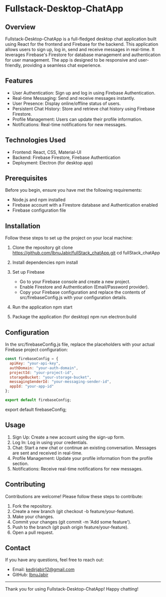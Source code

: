 # Fullstack-Desktop-ChatApp

## Overview

Fullstack-Desktop-ChatApp is a full-fledged desktop chat application built using React for the frontend and Firebase for the backend. This application allows users to sign up, log in, send and receive messages in real-time. It leverages Firebase's Firestore for database management and authentication for user management. The app is designed to be responsive and user-friendly, providing a seamless chat experience.

## Features

- User Authentication: Sign up and log in using Firebase Authentication.
- Real-time Messaging: Send and receive messages instantly.
- User Presence: Display online/offline status of users.
- Persistent Chat History: Store and retrieve chat history using Firebase Firestore.
- Profile Management: Users can update their profile information.
- Notifications: Real-time notifications for new messages.

## Technologies Used

- Frontend: React, CSS, Material-UI
- Backend: Firebase Firestore, Firebase Authentication
- Deployment: Electron (for desktop app)

## Prerequisites

Before you begin, ensure you have met the following requirements:

- Node.js and npm installed
- Firebase account with a Firestore database and Authentication enabled
- Firebase configuration file

## Installation

Follow these steps to set up the project on your local machine:

1. Clone the repository
      git clone https://github.com/IbnuJabir/fullStack_chatApp.git
   cd fullStack_chatApp
   

2. Install dependencies
      npm install
   

3. Set up Firebase
   - Go to your Firebase console and create a new project.
   - Enable Firestore and Authentication (Email/Password provider).
   - Copy your Firebase configuration and replace the contents of src/firebaseConfig.js with your configuration details.

4. Run the application
      npm start
   

5. Package the application (for desktop)
      npm run electron:build
   

## Configuration

In the src/firebaseConfig.js file, replace the placeholders with your actual Firebase project configuration:

```javascript
const firebaseConfig = {
  apiKey: "your-api-key",
  authDomain: "your-auth-domain",
  projectId: "your-project-id",
  storageBucket: "your-storage-bucket",
  messagingSenderId: "your-messaging-sender-id",
  appId: "your-app-id"
};

export default firebaseConfig;
```

export default firebaseConfig;

## Usage

1. Sign Up: Create a new account using the sign-up form.
2. Log In: Log in using your credentials.
3. Chat: Start a new chat or continue an existing conversation. Messages are sent and received in real-time.
4. Profile Management: Update your profile information from the profile section.
5. Notifications: Receive real-time notifications for new messages.

## Contributing

Contributions are welcome! Please follow these steps to contribute:

1. Fork the repository.
2. Create a new branch (git checkout -b feature/your-feature).
3. Make your changes.
4. Commit your changes (git commit -m 'Add some feature').
5. Push to the branch (git push origin feature/your-feature).
6. Open a pull request.

## Contact

If you have any questions, feel free to reach out:

- Email: kedirjabir12@gmail.com
- GitHub: [IbnuJabir](https://github.com/IbnuJabir)

---

Thank you for using Fullstack-Desktop-ChatApp! Happy chatting!
